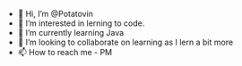 - 👋 Hi, I’m @Potatovin
- 👀 I’m interested in lerning to code.
- 🌱 I’m currently learning Java
- 💞️ I’m looking to collaborate on learning as I lern a bit more
- 📫 How to reach me - PM

<!---
Potatovin/Potatovin is a ✨ special ✨ repository because its `README.md` (this file) appears on your GitHub profile.
You can click the Preview link to take a look at your changes.
--->

